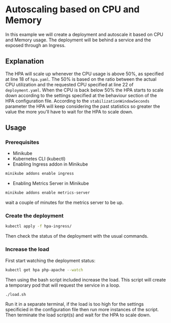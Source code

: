 # Autoscaling based on CPU and Memory
In this example we will create a deployment and autoscale it based on CPU and Memory usage. The deployment will be behind a service and the exposed through an Ingress. 

## Explanation
The HPA will scale up whenever the CPU usage is above 50%, as specified at line 18 of ```hpa.yaml```. The 50% is based on the ratio between the actual CPU utilization and the requested CPU specified at line 22 of ```deployment.yaml```.
When the CPU is back below 50% the HPA starts to scale down according to the settings specified at the behaviour section of the HPA configuration file. According to the ```stabilizationWindowSeconds``` parameter the HPA will keep considering the past statistics so greater the value the more you'll have to wait for the HPA to scale down. 

## Usage

### Prerequisites
- Minikube
- Kubernetes CLI (kubectl)
- Enabling Ingress addon in Minikube
```bash
minikube addons enable ingress
```
- Enabling Metrics Server in Minikube
```bash
minikube addons enable metrics-server
```
wait a couple of minutes for the metrics server to be up.

### Create the deployment
```bash
kubectl apply -f hpa-ingress/
```
Then check the status of the deployment with the usual commands.

### Increase the load
First start watching the deployment status:
```bash
kubectl get hpa php-apache --watch
```
Then using the bash script included increase the load. This script will create a temporary pod that will request the service in a loop. 
```bash
./load.sh
```
Run it in a separate terminal, if the load is too high for the settings specificied in the configuration file then run more instances of the script. 
Then terminate the load script(s) and wait for the HPA to scale down. 